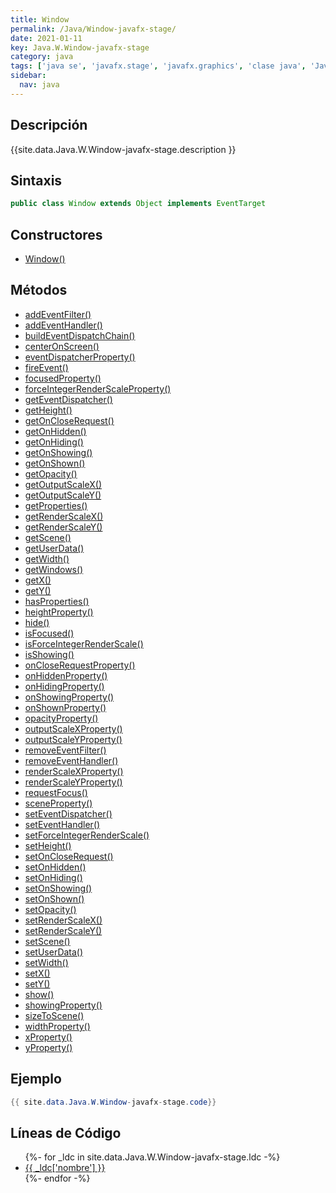 ```yaml
---
title: Window
permalink: /Java/Window-javafx-stage/
date: 2021-01-11
key: Java.W.Window-javafx-stage
category: java
tags: ['java se', 'javafx.stage', 'javafx.graphics', 'clase java', 'JavaFX 2.0']
sidebar: 
  nav: java
---
```


## Descripción
{{site.data.Java.W.Window-javafx-stage.description }}

## Sintaxis
~~~java
public class Window extends Object implements EventTarget
~~~

## Constructores
* [Window()](/Java/Window-javafx-stage/Window/)

## Métodos
* [addEventFilter()](/Java/Window-javafx-stage/addEventFilter)
* [addEventHandler()](/Java/Window-javafx-stage/addEventHandler)
* [buildEventDispatchChain()](/Java/Window-javafx-stage/buildEventDispatchChain)
* [centerOnScreen()](/Java/Window-javafx-stage/centerOnScreen)
* [eventDispatcherProperty()](/Java/Window-javafx-stage/eventDispatcherProperty)
* [fireEvent()](/Java/Window-javafx-stage/fireEvent)
* [focusedProperty()](/Java/Window-javafx-stage/focusedProperty)
* [forceIntegerRenderScaleProperty()](/Java/Window-javafx-stage/forceIntegerRenderScaleProperty)
* [getEventDispatcher()](/Java/Window-javafx-stage/getEventDispatcher)
* [getHeight()](/Java/Window-javafx-stage/getHeight)
* [getOnCloseRequest()](/Java/Window-javafx-stage/getOnCloseRequest)
* [getOnHidden()](/Java/Window-javafx-stage/getOnHidden)
* [getOnHiding()](/Java/Window-javafx-stage/getOnHiding)
* [getOnShowing()](/Java/Window-javafx-stage/getOnShowing)
* [getOnShown()](/Java/Window-javafx-stage/getOnShown)
* [getOpacity()](/Java/Window-javafx-stage/getOpacity)
* [getOutputScaleX()](/Java/Window-javafx-stage/getOutputScaleX)
* [getOutputScaleY()](/Java/Window-javafx-stage/getOutputScaleY)
* [getProperties()](/Java/Window-javafx-stage/getProperties)
* [getRenderScaleX()](/Java/Window-javafx-stage/getRenderScaleX)
* [getRenderScaleY()](/Java/Window-javafx-stage/getRenderScaleY)
* [getScene()](/Java/Window-javafx-stage/getScene)
* [getUserData()](/Java/Window-javafx-stage/getUserData)
* [getWidth()](/Java/Window-javafx-stage/getWidth)
* [getWindows()](/Java/Window-javafx-stage/getWindows)
* [getX()](/Java/Window-javafx-stage/getX)
* [getY()](/Java/Window-javafx-stage/getY)
* [hasProperties()](/Java/Window-javafx-stage/hasProperties)
* [heightProperty()](/Java/Window-javafx-stage/heightProperty)
* [hide()](/Java/Window-javafx-stage/hide)
* [isFocused()](/Java/Window-javafx-stage/isFocused)
* [isForceIntegerRenderScale()](/Java/Window-javafx-stage/isForceIntegerRenderScale)
* [isShowing()](/Java/Window-javafx-stage/isShowing)
* [onCloseRequestProperty()](/Java/Window-javafx-stage/onCloseRequestProperty)
* [onHiddenProperty()](/Java/Window-javafx-stage/onHiddenProperty)
* [onHidingProperty()](/Java/Window-javafx-stage/onHidingProperty)
* [onShowingProperty()](/Java/Window-javafx-stage/onShowingProperty)
* [onShownProperty()](/Java/Window-javafx-stage/onShownProperty)
* [opacityProperty()](/Java/Window-javafx-stage/opacityProperty)
* [outputScaleXProperty()](/Java/Window-javafx-stage/outputScaleXProperty)
* [outputScaleYProperty()](/Java/Window-javafx-stage/outputScaleYProperty)
* [removeEventFilter()](/Java/Window-javafx-stage/removeEventFilter)
* [removeEventHandler()](/Java/Window-javafx-stage/removeEventHandler)
* [renderScaleXProperty()](/Java/Window-javafx-stage/renderScaleXProperty)
* [renderScaleYProperty()](/Java/Window-javafx-stage/renderScaleYProperty)
* [requestFocus()](/Java/Window-javafx-stage/requestFocus)
* [sceneProperty()](/Java/Window-javafx-stage/sceneProperty)
* [setEventDispatcher()](/Java/Window-javafx-stage/setEventDispatcher)
* [setEventHandler()](/Java/Window-javafx-stage/setEventHandler)
* [setForceIntegerRenderScale()](/Java/Window-javafx-stage/setForceIntegerRenderScale)
* [setHeight()](/Java/Window-javafx-stage/setHeight)
* [setOnCloseRequest()](/Java/Window-javafx-stage/setOnCloseRequest)
* [setOnHidden()](/Java/Window-javafx-stage/setOnHidden)
* [setOnHiding()](/Java/Window-javafx-stage/setOnHiding)
* [setOnShowing()](/Java/Window-javafx-stage/setOnShowing)
* [setOnShown()](/Java/Window-javafx-stage/setOnShown)
* [setOpacity()](/Java/Window-javafx-stage/setOpacity)
* [setRenderScaleX()](/Java/Window-javafx-stage/setRenderScaleX)
* [setRenderScaleY()](/Java/Window-javafx-stage/setRenderScaleY)
* [setScene()](/Java/Window-javafx-stage/setScene)
* [setUserData()](/Java/Window-javafx-stage/setUserData)
* [setWidth()](/Java/Window-javafx-stage/setWidth)
* [setX()](/Java/Window-javafx-stage/setX)
* [setY()](/Java/Window-javafx-stage/setY)
* [show()](/Java/Window-javafx-stage/show)
* [showingProperty()](/Java/Window-javafx-stage/showingProperty)
* [sizeToScene()](/Java/Window-javafx-stage/sizeToScene)
* [widthProperty()](/Java/Window-javafx-stage/widthProperty)
* [xProperty()](/Java/Window-javafx-stage/xProperty)
* [yProperty()](/Java/Window-javafx-stage/yProperty)

## Ejemplo
~~~java
{{ site.data.Java.W.Window-javafx-stage.code}}
~~~

## Líneas de Código
<ul>
{%- for _ldc in site.data.Java.W.Window-javafx-stage.ldc -%}
   <li>
       <a href="{{_ldc['url'] }}">{{ _ldc['nombre'] }}</a>
   </li>
{%- endfor -%}
</ul>
